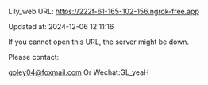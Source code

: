 Lily_web URL: https://222f-61-165-102-156.ngrok-free.app

Updated at: 2024-12-06 12:11:16

If you cannot open this URL, the server might be down.

Please contact: 

goley04@foxmail.com Or Wechat:GL_yeaH